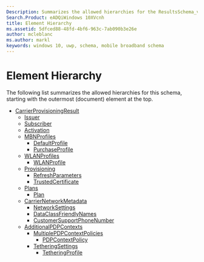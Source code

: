 ```yaml
---
Description: Summarizes the allowed hierarchies for the ResultsSchema_v2 schema.
Search.Product: eADQiWindows 10XVcnh
title: Element Hierarchy
ms.assetid: 5dfced88-48fd-4bf6-963c-7ab090b3e26e
author: mcleblanc
ms.author: markl
keywords: windows 10, uwp, schema, mobile broadband schema
---
```


# Element Hierarchy


The following list summarizes the allowed hierarchies for this schema, starting with the outermost (document) element at the top.

-   [CarrierProvisioningResult](element-carrierprovisioningresult.md)
    -   [Issuer](element-issuer.md)
    -   [Subscriber](element-subscriber.md)
    -   [Activation](element-activation.md)
    -   [MBNProfiles](element-mbnprofiles.md)
        -   [DefaultProfile](element-defaultprofile.md)
        -   [PurchaseProfile](element-purchaseprofile.md)
    -   [WLANProfiles](element-wlanprofiles.md)
        -   [WLANProfile](element-wlanprofile.md)
    -   [Provisioning](element-provisioning.md)
        -   [RefreshParameters](element-refreshparameters.md)
        -   [TrustedCertificate](element-trustedcertificate.md)
    -   [Plans](element-plans.md)
        -   [Plan](element-plan.md)
    -   [CarrierNetworkMetadata](element-carriernetworkmetadata.md)
        -   [NetworkSettings](element-networksettings.md)
        -   [DataClassFriendlyNames](element-dataclassfriendlynames.md)
        -   [CustomerSupportPhoneNumber](element-customersupportphonenumber.md)
    -   [AdditionalPDPContexts](element-additionalpdpcontexts.md)
        -   [MultiplePDPContextPolicies](element-multiplepdpcontextpolicies.md)
            -   [PDPContextPolicy](element-pdpcontextpolicy.md)
        -   [TetheringSettings](element-tetheringsettings.md)
            -   [TetheringProfile](element-tetheringprofile.md)

 

 



